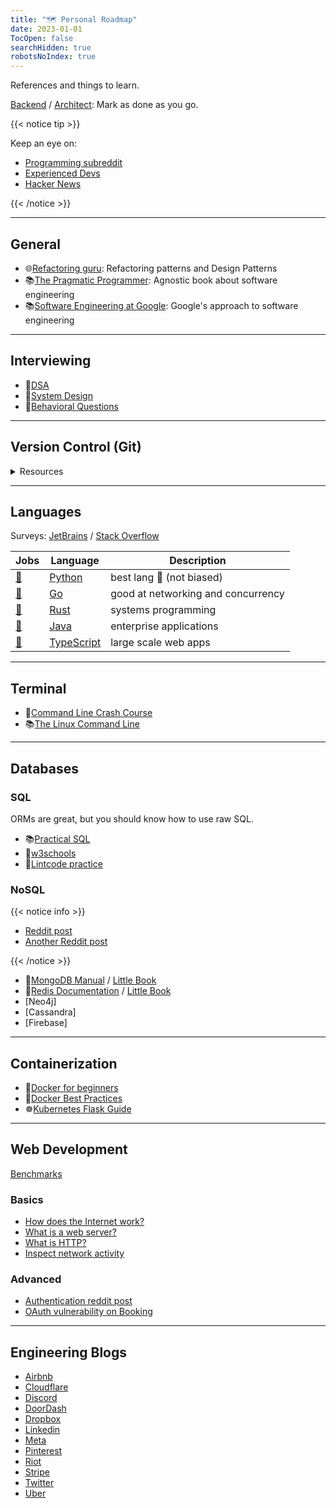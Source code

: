 ```yaml
---
title: "🗺️ Personal Roadmap"
date: 2023-01-01
TocOpen: false
searchHidden: true
robotsNoIndex: true
---
```


References and things to learn.

<!--more-->

[Backend](https://roadmap.sh/backend/)
/ [Architect](https://roadmap.sh/software-architect/):
Mark as done as you go.

{{< notice tip >}}

Keep an eye on:

- [Programming subreddit](https://www.reddit.com/r/programming/)
- [Experienced Devs](https://www.reddit.com/r/ExperiencedDevs/)
- [Hacker News](https://news.ycombinator.com/news)

{{< /notice >}}

---

## General

- 🌐[Refactoring guru](https://refactoring.guru): Refactoring patterns and Design Patterns
- 📚[The Pragmatic Programmer](https://pragprog.com/titles/tpp20/the-pragmatic-programmer-20th-anniversary-edition/): Agnostic book about software engineering
- 📚[Software Engineering at Google](https://abseil.io/resources/swe-book/html/toc.html): Google's approach to software engineering

---

## Interviewing

- 📝[DSA](/dsa)
- 📝[System Design](/system-design)
- 📝[Behavioral Questions](/behavioral)

---

## Version Control (Git)

<details>
<summary>Resources</summary>

- ✨[**Cheatsheet**](https://training.github.com/downloads/github-git-cheat-sheet/)
- 🌐[Git Flow](https://nvie.com/posts/a-successful-git-branching-model/) / [Github Flow](https://docs.github.com/en/get-started/quickstart/github-flow)
- 🔨[Gitmoji](https://gitmoji.dev/) / [Conventional Commits](https://www.conventionalcommits.org/en/v1.0.0/)
- 💩[Oh Shit, Git!?!](https://ohshitgit.com/)

</details>

---

## Languages

Surveys: [JetBrains](https://www.jetbrains.com/lp/devecosystem-2022/) / [Stack Overflow](https://insights.stackoverflow.com/survey)

| Jobs                                                                       | Language                  | Description                        |
| -------------------------------------------------------------------------- | ------------------------- | ---------------------------------- |
| [💼](https://www.linkedin.com/jobs/search/?keywords=python&location=Spain) | [Python](/python)         | best lang 🐍 (not biased)          |
| [💼](https://www.linkedin.com/jobs/search/?keywords=Golang&location=Spain) | [Go](/go)                 | good at networking and concurrency |
| [💼](https://www.linkedin.com/jobs/search/?keywords=rust&location=Spain)   | [Rust](/rust)             | systems programming                |
| [💼](https://www.linkedin.com/jobs/search/?keywords=java&location=Spain)   | [Java](/java)             | enterprise applications            |
| [💼](https://www.linkedin.com/jobs/search/?keywords=nodejs&location=Spain) | [TypeScript](/typescript) | large scale web apps               |

---

## Terminal

- 📝[Command Line Crash Course](https://developer.mozilla.org/en-US/docs/Learn/Tools_and_testing/Understanding_client-side_tools/Command_line)
- 📚[The Linux Command Line](https://nostarch.com/tlcl2)

---

## Databases

### SQL

ORMs are great, but you should know how to use raw SQL.

- 📚[Practical SQL](https://www.practicalsql.com/)
- 📝[w3schools](https://www.w3schools.com/sql/)
- 🥋[Lintcode practice](https://www.lintcode.com/problem/?typeId=3)

### NoSQL

{{< notice info >}}

- [Reddit post](https://www.reddit.com/r/ExperiencedDevs/comments/u5xfy0/when_would_you_choose_a_nonrdbms/)
- [Another Reddit post](https://www.reddit.com/r/ExperiencedDevs/comments/13gff79/nosql_vs_rdbms_the_eternal_question/)

{{< /notice >}}

- 📗[MongoDB Manual](https://www.mongodb.com/docs/manual) / [Little Book](https://www.openmymind.net/mongodb.pdf)
- 📕[Redis Documentation](https://redis.io/docs/manual/) / [Little Book](https://www.openmymind.net/redis.pdf)
- [Neo4j]
- [Cassandra]
- [Firebase]

---

## Containerization

- 🐋[Docker for beginners](https://testdriven.io/blog/docker-for-beginners/)
- 🎨[Docker Best Practices](https://testdriven.io/blog/docker-best-practices/)
- ☸️[Kubernetes Flask Guide](https://testdriven.io/blog/running-flask-on-kubernetes/)

---

## Web Development

[Benchmarks](https://www.techempower.com/benchmarks/)

### Basics

- [How does the Internet work?](https://tutorial.djangogirls.org/en/how_the_internet_works/)
- [What is a web server?](https://developer.mozilla.org/en-US/docs/Learn/Common_questions/What_is_a_web_server)
- [What is HTTP?](https://www.cloudflare.com/en-gb/learning/ddos/glossary/hypertext-transfer-protocol-http/)
- [Inspect network activity](https://developer.chrome.com/docs/devtools/network/)

### Advanced

- [Authentication reddit post](https://www.reddit.com/r/nextjs/comments/svr3zy/authentication_with_nextjs_the_dos_and_donts_and/)
- [OAuth vulnerability on Booking](https://salt.security/blog/traveling-with-oauth-account-takeover-on-booking-com)

---

## Engineering Blogs

- [Airbnb](https://medium.com/airbnb-engineering/airbnb-engineering-infrastructure/home)
- [Cloudflare](https://blog.cloudflare.com/)
- [Discord](https://discord.com/category/engineering)
- [DoorDash](https://doordash.engineering/blog/)
- [Dropbox](https://dropbox.tech/infrastructure)
- [Linkedin](https://engineering.linkedin.com/blog)
- [Meta](https://engineering.fb.com/)
- [Pinterest](https://medium.com/pinterest-engineering)
- [Riot](https://technology.riotgames.com/)
- [Stripe](https://stripe.com/blog/engineering)
- [Twitter](https://blog.twitter.com/engineering/en_us)
- [Uber](https://eng.uber.com/)
